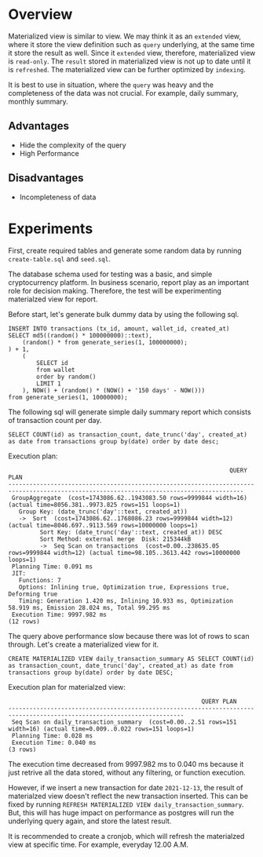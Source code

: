 # Overview
Materialized view is similar to view. We may think it as an `extended` view, where it store the view definition such as `query` underlying, at the same time it store the result as well. Since it `extended` view, therefore, materialized view is `read-only`. The `result` stored in materialized view is not up to date until it is `refreshed`. The materialized view can be further optimized by `indexing`.

It is best to use in situation, where the `query` was heavy and the completeness of the data was not crucial. For example, daily summary, monthly summary.

## Advantages
- Hide the complexity of the query
- High Performance

## Disadvantages
- Incompleteness of data

# Experiments
First, create required tables and generate some random data by running `create-table.sql` and `seed.sql`.

The database schema used for testing was a basic, and simple cryptocurrency platform. In business scenario, report play as an important role for decision making. Therefore, the test will be experimenting materialzed view for report.

Before start, let's generate bulk dummy data by using the following sql.
```
INSERT INTO transactions (tx_id, amount, wallet_id, created_at)
SELECT md5((random() * 100000000)::text),
    (random() * from generate_series(1, 100000000);
) + 1,
    (
        SELECT id
        from wallet
        order by random()
        LIMIT 1
    ), NOW() + (random() * (NOW() + '150 days' - NOW()))
from generate_series(1, 10000000);
```

The following sql will generate simple daily summary report which consists of transaction count per day.
```
SELECT COUNT(id) as transaction_count, date_trunc('day', created_at) as date from transactions group by(date) order by date desc;
```
Execution plan:
```
                                                               QUERY PLAN                                                                
-----------------------------------------------------------------------------------------------------------------------------------------
 GroupAggregate  (cost=1743086.62..1943083.50 rows=9999844 width=16) (actual time=8056.381..9973.825 rows=151 loops=1)
   Group Key: (date_trunc('day'::text, created_at))
   ->  Sort  (cost=1743086.62..1768086.23 rows=9999844 width=12) (actual time=8046.697..9113.569 rows=10000000 loops=1)
         Sort Key: (date_trunc('day'::text, created_at)) DESC
         Sort Method: external merge  Disk: 215344kB
         ->  Seq Scan on transactions  (cost=0.00..238635.05 rows=9999844 width=12) (actual time=98.105..3613.442 rows=10000000 loops=1)
 Planning Time: 0.091 ms
 JIT:
   Functions: 7
   Options: Inlining true, Optimization true, Expressions true, Deforming true
   Timing: Generation 1.420 ms, Inlining 10.933 ms, Optimization 58.919 ms, Emission 28.024 ms, Total 99.295 ms
 Execution Time: 9997.982 ms
(12 rows)
```
The query above performance slow because there was lot of rows to scan through. Let's create a materialized view for it.
```
CREATE MATERIALIZED VIEW daily_transaction_summary AS SELECT COUNT(id) as transaction_count, date_trunc('day', created_at) as date from transactions group by(date) order by date DESC;
```
Execution plan for materialzed view:
```
                                                       QUERY PLAN                                                       
------------------------------------------------------------------------------------------------------------------------
 Seq Scan on daily_transaction_summary  (cost=0.00..2.51 rows=151 width=16) (actual time=0.009..0.022 rows=151 loops=1)
 Planning Time: 0.028 ms
 Execution Time: 0.040 ms
(3 rows)
```
The execution time decreased from 9997.982 ms to 0.040 ms because it just retrive all the data stored, without any filtering, or function execution.

However, if we insert a new transaction for date `2021-12-13`, the result of materialzed view doesn't reflect the new transaction inserted. This can be fixed by running `REFRESH MATERIALIZED VIEW daily_transaction_summary`. But, this will has huge impact on performance as postgres will run the underlying query again, and store the latest result.

It is recommended to create a cronjob, which will refresh the materialzed view at specific time. For example, everyday 12.00 A.M.